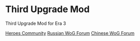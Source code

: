 # Third Upgrade Mod
 Third Upgrade Mod for Era 3

[Heroes Community](http://heroescommunity.com/viewthread.php3?TID=46241)
[Russian WoG Forum](http://wforum.heroes35.net/showthread.php?tid=5520)
[Chinese WoG Forum](https://www.h3wog.com/thread-75504-1-1.html)
